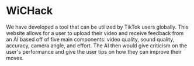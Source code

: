 # WiCHack

We have developed a tool that can be utilized by TikTok users globally. This website allows for a user to upload their video and receive feedback from an AI based off of five main components: video quality, sound quality, accuracy, camera angle, and effort. The AI then would give criticism on the user's performance and give the user tips on how they can improve their moves.
